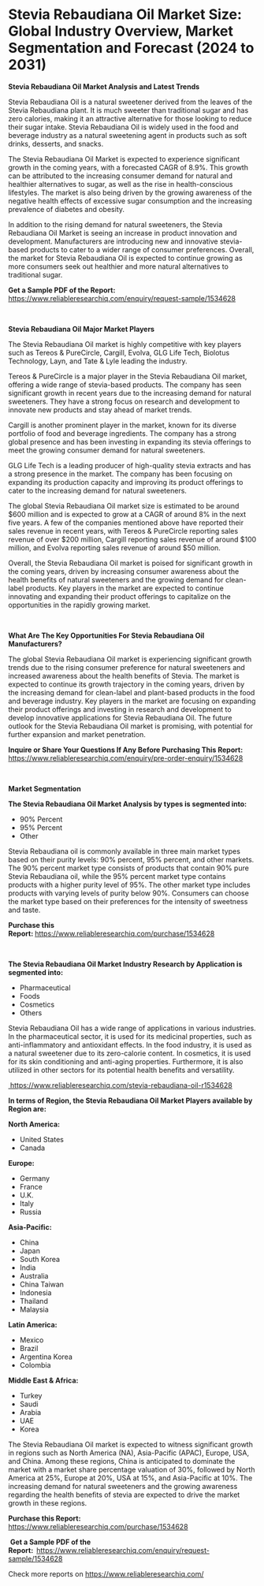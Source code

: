 <p><h1>Stevia Rebaudiana Oil Market Size: Global Industry Overview, Market Segmentation and Forecast (2024 to 2031)</h1></p><p><strong>Stevia Rebaudiana Oil Market Analysis and Latest Trends</strong></p>
<p><p>Stevia Rebaudiana Oil is a natural sweetener derived from the leaves of the Stevia Rebaudiana plant. It is much sweeter than traditional sugar and has zero calories, making it an attractive alternative for those looking to reduce their sugar intake. Stevia Rebaudiana Oil is widely used in the food and beverage industry as a natural sweetening agent in products such as soft drinks, desserts, and snacks.</p><p>The Stevia Rebaudiana Oil Market is expected to experience significant growth in the coming years, with a forecasted CAGR of 8.9%. This growth can be attributed to the increasing consumer demand for natural and healthier alternatives to sugar, as well as the rise in health-conscious lifestyles. The market is also being driven by the growing awareness of the negative health effects of excessive sugar consumption and the increasing prevalence of diabetes and obesity.</p><p>In addition to the rising demand for natural sweeteners, the Stevia Rebaudiana Oil Market is seeing an increase in product innovation and development. Manufacturers are introducing new and innovative stevia-based products to cater to a wider range of consumer preferences. Overall, the market for Stevia Rebaudiana Oil is expected to continue growing as more consumers seek out healthier and more natural alternatives to traditional sugar.</p></p>
<p><strong>Get a Sample PDF of the Report:&nbsp;</strong> <a href="https://www.reliableresearchiq.com/enquiry/request-sample/1534628">https://www.reliableresearchiq.com/enquiry/request-sample/1534628</a></p>
<p>&nbsp;</p>
<p><strong>Stevia Rebaudiana Oil Major Market Players</strong></p>
<p><p>The Stevia Rebaudiana Oil market is highly competitive with key players such as Tereos & PureCircle, Cargill, Evolva, GLG Life Tech, Biolotus Technology, Layn, and Tate & Lyle leading the industry. </p><p>Tereos & PureCircle is a major player in the Stevia Rebaudiana Oil market, offering a wide range of stevia-based products. The company has seen significant growth in recent years due to the increasing demand for natural sweeteners. They have a strong focus on research and development to innovate new products and stay ahead of market trends. </p><p>Cargill is another prominent player in the market, known for its diverse portfolio of food and beverage ingredients. The company has a strong global presence and has been investing in expanding its stevia offerings to meet the growing consumer demand for natural sweeteners. </p><p>GLG Life Tech is a leading producer of high-quality stevia extracts and has a strong presence in the market. The company has been focusing on expanding its production capacity and improving its product offerings to cater to the increasing demand for natural sweeteners. </p><p>The global Stevia Rebaudiana Oil market size is estimated to be around $600 million and is expected to grow at a CAGR of around 8% in the next five years. A few of the companies mentioned above have reported their sales revenue in recent years, with Tereos & PureCircle reporting sales revenue of over $200 million, Cargill reporting sales revenue of around $100 million, and Evolva reporting sales revenue of around $50 million. </p><p>Overall, the Stevia Rebaudiana Oil market is poised for significant growth in the coming years, driven by increasing consumer awareness about the health benefits of natural sweeteners and the growing demand for clean-label products. Key players in the market are expected to continue innovating and expanding their product offerings to capitalize on the opportunities in the rapidly growing market.</p></p>
<p>&nbsp;</p>
<p><strong>What Are The Key Opportunities For Stevia Rebaudiana Oil Manufacturers?</strong></p>
<p><p>The global Stevia Rebaudiana Oil market is experiencing significant growth trends due to the rising consumer preference for natural sweeteners and increased awareness about the health benefits of Stevia. The market is expected to continue its growth trajectory in the coming years, driven by the increasing demand for clean-label and plant-based products in the food and beverage industry. Key players in the market are focusing on expanding their product offerings and investing in research and development to develop innovative applications for Stevia Rebaudiana Oil. The future outlook for the Stevia Rebaudiana Oil market is promising, with potential for further expansion and market penetration.</p></p>
<p><strong>Inquire or Share Your Questions If Any Before Purchasing This Report:</strong> <a href="https://www.reliableresearchiq.com/enquiry/pre-order-enquiry/1534628">https://www.reliableresearchiq.com/enquiry/pre-order-enquiry/1534628</a></p>
<p>&nbsp;</p>
<p><strong>Market Segmentation</strong></p>
<p><strong>The Stevia Rebaudiana Oil Market Analysis by types is segmented into:</strong></p>
<p><ul><li>90% Percent</li><li>95% Percent</li><li>Other</li></ul></p>
<p><p>Stevia Rebaudiana oil is commonly available in three main market types based on their purity levels: 90% percent, 95% percent, and other markets. The 90% percent market type consists of products that contain 90% pure Stevia Rebaudiana oil, while the 95% percent market type contains products with a higher purity level of 95%. The other market type includes products with varying levels of purity below 90%. Consumers can choose the market type based on their preferences for the intensity of sweetness and taste.</p></p>
<p><strong>Purchase this Report:&nbsp;</strong><a href="https://www.reliableresearchiq.com/purchase/1534628">https://www.reliableresearchiq.com/purchase/1534628</a></p>
<p>&nbsp;</p>
<p><strong>The Stevia Rebaudiana Oil Market Industry Research by Application is segmented into:</strong></p>
<p><ul><li>Pharmaceutical</li><li>Foods</li><li>Cosmetics</li><li>Others</li></ul></p>
<p><p>Stevia Rebaudiana Oil has a wide range of applications in various industries. In the pharmaceutical sector, it is used for its medicinal properties, such as anti-inflammatory and antioxidant effects. In the food industry, it is used as a natural sweetener due to its zero-calorie content. In cosmetics, it is used for its skin conditioning and anti-aging properties. Furthermore, it is also utilized in other sectors for its potential health benefits and versatility.</p></p>
<p><a href="https://www.reliableresearchiq.com/stevia-rebaudiana-oil-r1534628">&nbsp;https://www.reliableresearchiq.com/stevia-rebaudiana-oil-r1534628</a></p>
<p><strong>In terms of Region, the Stevia Rebaudiana Oil Market Players available by Region are:</strong></p>
<p>
    <p> <strong> North America: </strong>
        <ul>
            <li>United States</li>
            <li>Canada</li>
        </ul>
        </p> 
    <p> <strong> Europe: </strong>
        <ul>
            <li>Germany</li>
            <li>France</li>
            <li>U.K.</li>
            <li>Italy</li>
            <li>Russia</li>
        </ul>
        </p> 
    <p> <strong> Asia-Pacific: </strong>
        <ul>
            <li>China</li>
            <li>Japan</li>
            <li>South Korea</li>
            <li>India</li>
            <li>Australia</li>
            <li>China Taiwan</li>
            <li>Indonesia</li>
            <li>Thailand</li>
            <li>Malaysia</li>
        </ul>
        </p> 
    <p> <strong> Latin America: </strong>
        <ul>
            <li>Mexico</li>
            <li>Brazil</li>
            <li>Argentina Korea</li>
            <li>Colombia</li>
        </ul>
        </p> 
    <p> <strong> Middle East & Africa: </strong>
        <ul>
            <li>Turkey</li>
            <li>Saudi</li>
            <li>Arabia</li>
            <li>UAE</li>
            <li>Korea</li>
        </ul>
    </p>
    </p>
<p><p>The Stevia Rebaudiana Oil market is expected to witness significant growth in regions such as North America (NA), Asia-Pacific (APAC), Europe, USA, and China. Among these regions, China is anticipated to dominate the market with a market share percentage valuation of 30%, followed by North America at 25%, Europe at 20%, USA at 15%, and Asia-Pacific at 10%. The increasing demand for natural sweeteners and the growing awareness regarding the health benefits of stevia are expected to drive the market growth in these regions.</p></p>
<p><strong>Purchase this Report: </strong><a href="https://www.reliableresearchiq.com/purchase/1534628">https://www.reliableresearchiq.com/purchase/1534628</a></p>
<p>&nbsp;<strong>Get a Sample PDF of the Report:&nbsp;&nbsp;</strong><a href="https://www.reliableresearchiq.com/enquiry/request-sample/1534628">https://www.reliableresearchiq.com/enquiry/request-sample/1534628</a></p>
<p><strong></strong></p>
<p>Check more reports on <a href="https://www.reliableresearchiq.com/">https://www.reliableresearchiq.com/</a></p>